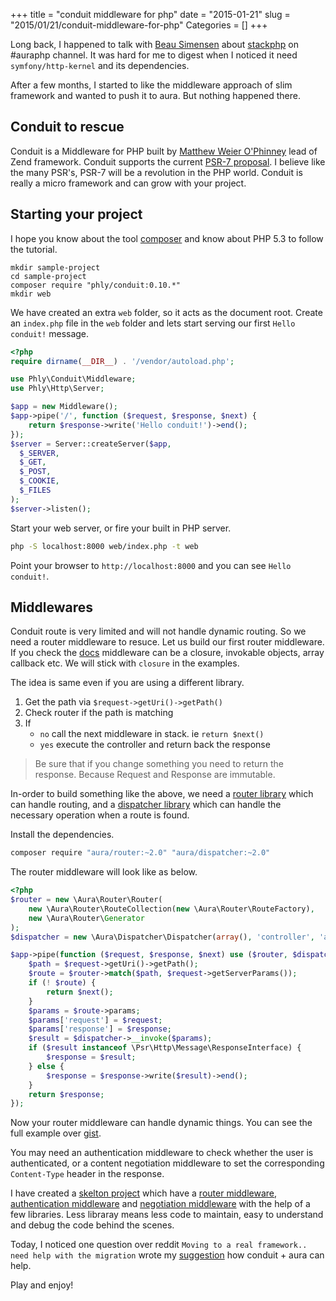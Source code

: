 +++
title = "conduit middleware for php"
date = "2015-01-21"
slug = "2015/01/21/conduit-middleware-for-php"
Categories = []
+++

Long back, I happened to talk with [Beau Simensen](https://beau.io/) about [stackphp](http://stackphp.com/) on #auraphp channel. It was hard for me to digest when I noticed it need `symfony/http-kernel` and its dependencies.

After a few months, I started to like the middleware approach of slim framework and wanted to push it to aura. But nothing happened  there.

## Conduit to rescue

Conduit is a Middleware for PHP built by [Matthew Weier O'Phinney](http://mwop.net/) lead of Zend framework. Conduit supports the current [PSR-7 proposal](https://github.com/php-fig/fig-standards/blob/master/proposed/http-message.md). I believe like the many PSR's, PSR-7 will be a revolution in the PHP world. Conduit is really a micro framework and can grow with your project.

## Starting your project

I hope you know about the tool [composer](https://getcomposer.org) and know about PHP 5.3 to follow the tutorial.

```
mkdir sample-project
cd sample-project
composer require "phly/conduit:0.10.*"
mkdir web
```

We have created an extra `web` folder, so it acts as the document root. Create an `index.php` file in the `web` folder and lets start serving our first `Hello conduit!` message.

```php
<?php
require dirname(__DIR__) . '/vendor/autoload.php';

use Phly\Conduit\Middleware;
use Phly\Http\Server;

$app = new Middleware();
$app->pipe('/', function ($request, $response, $next) {
    return $response->write('Hello conduit!')->end();
});
$server = Server::createServer($app,
  $_SERVER,
  $_GET,
  $_POST,
  $_COOKIE,
  $_FILES
);
$server->listen();
```

Start your web server, or fire your built in PHP server.

```bash
php -S localhost:8000 web/index.php -t web
```

Point your browser to `http://localhost:8000` and you can see `Hello conduit!`.

## Middlewares

Conduit route is very limited and will not handle dynamic routing. So we need a router middleware to resuce. Let us build our first router middleware. If you check the [docs](https://github.com/phly/conduit/blob/0.10.0/README.md#creating-middleware) middleware can be a closure, invokable objects, array callback etc. We will stick with `closure` in the examples.

The idea is same even if you are using a different library.

1. Get the path via `$request->getUri()->getPath()`
2. Check router if the path is matching
3. If
    * `no` call the next middleware in stack. ie `return $next()`
    * `yes` execute the controller and return back the response

> Be sure that if you change something you need to return the response. Because Request and Response are immutable.

In-order to build something like the above, we need a [router library](https://github.com/auraphp/Aura.Router) which can handle routing, and a [dispatcher library](https://github.com/auraphp/Aura.Dispatcher) which can handle the necessary operation when a route is found.

Install the dependencies.

```bash
composer require "aura/router:~2.0" "aura/dispatcher:~2.0"
```

The router middleware will look like as below.

```php
<?php
$router = new \Aura\Router\Router(
    new \Aura\Router\RouteCollection(new \Aura\Router\RouteFactory),
    new \Aura\Router\Generator
);
$dispatcher = new \Aura\Dispatcher\Dispatcher(array(), 'controller', 'action');

$app->pipe(function ($request, $response, $next) use ($router, $dispatcher) {
    $path = $request->getUri()->getPath();
    $route = $router->match($path, $request->getServerParams());
    if (! $route) {
        return $next();
    }
    $params = $route->params;
    $params['request'] = $request;
    $params['response'] = $response;
    $result = $dispatcher->__invoke($params);
    if ($result instanceof \Psr\Http\Message\ResponseInterface) {
        $response = $result;
    } else {
        $response = $response->write($result)->end();
    }
    return $response;
});
```

Now your router middleware can handle dynamic things. You can see the full example over   [gist](https://gist.github.com/harikt/477902c09eb51dad6433).

You may need an authentication middleware to check whether the user is authenticated, or a content negotiation middleware to set the corresponding `Content-Type` header in the response.

I have created a [skelton project](https://github.com/harikt/conduit-skelton) which have a [router middleware](https://github.com/harikt/conduit-skelton/blob/0.2.0/src/Conduit/Middleware/RouterMiddleware.php), [authentication middleware](https://github.com/harikt/conduit-skelton/blob/0.2.0/src/Conduit/Middleware/AuthenticationMiddleware.php) and [negotiation middleware](https://github.com/harikt/conduit-skelton/blob/0.2.0/src/Conduit/Middleware/NegotiationMiddleware.php) with the help of a few libraries. Less libraray means less code to maintain, easy to understand and debug the code behind the scenes.

Today, I noticed one question over reddit `Moving to a real framework.. need help with the migration` wrote my [suggestion](http://www.reddit.com/r/PHP/comments/2t4970/moving_to_a_real_framework_need_help_with_the/cnvml5m) how conduit + aura can help.

Play and enjoy!

